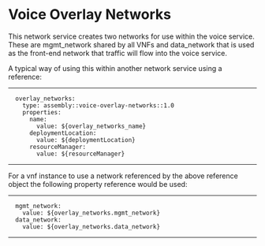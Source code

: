 # Voice Overlay Networks

This network service creates two networks for use within the voice service.  These are mgmt_network shared by all VNFs and data_network that is used as the front-end network that traffic will flow into the voice service.

A typical way of using this within another network service using a reference:

---
      overlay_networks:
        type: assembly::voice-overlay-networks::1.0
        properties:
          name:
            value: ${overlay_networks_name}
          deploymentLocation:
            value: ${deploymentLocation}
          resourceManager:
            value: ${resourceManager}
---

For a vnf instance to use a network referenced by the above reference object the following property reference would be used:

---
      mgmt_network:
        value: ${overlay_networks.mgmt_network}
      data_network:
        value: ${overlay_networks.data_network}
---